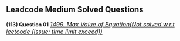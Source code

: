 ## Leadcode Medium Solved Questions

**(113) Question 01** <a href="https://leetcode.com/problems/max-value-of-equation/" target="_blank" style="font-size: 16px;">_1499. Max Value of Equation(Not solved w.r.t leetcode (issue: time limit exceed))_</a> <br/>



